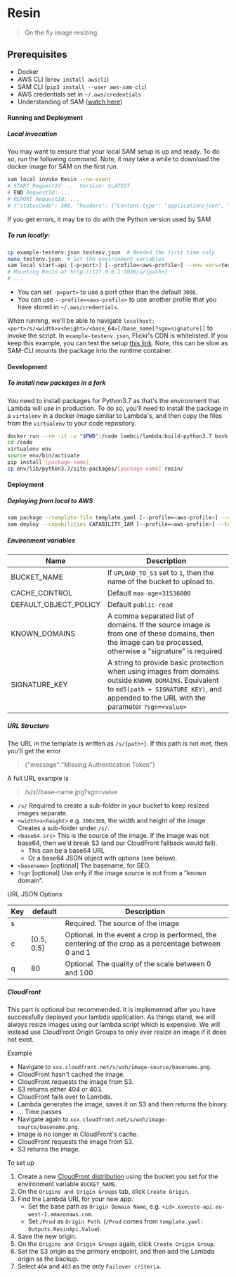 # Resin

> On the fly image resizing


## Prerequisites

* Docker
* AWS CLI (`brew install awscli`)
* SAM CLI (`pip3 install --user aws-sam-cli`)
* AWS credentials set in `~/.aws/credentials`
* Understanding of SAM ([watch here](https://www.youtube.com/watch?v=bih5b3C1nqc))

#### Running and Deployment

##### Local invocation

You may want to ensure that your local SAM setup is up and ready. To do so, run the following command. Note, 
it may take a while to download the docker image for SAM on the first run. 

```bash
sam local invoke Resin --no-event
# START RequestId: ... Version: $LATEST
# END RequestId: ...
# REPORT RequestId: ...	
# {"statusCode": 500, "headers": {"Content-type": "application/json", "Cache-control": "max-age=0"}, "body": "{\"error\": \"Missing required configuration key\"}"}
```

If you get errors, it may be to do with the Python version used by SAM


##### To run locally:


```bash
cp example-testenv.json testenv.json  # Needed the first time only
nano testenv.json  # Set the environment variables
sam local start-api [-p<port>] [--profile=<aws-profile>] --env-vars=testenv.json
# Mounting Resin at http://127.0.0.1:3030/s/{path+}
# ...
```

* You can set `-p<port>` to use a port other than the default `3000`.
* You can use `--profile=<aws-profile>` to use another profile that you have stored in `~/.aws/credentials`.

When running, we'll be able to navigate `localhost:<port>/s/<width>x<height>/<base_64>[/base_name[?sgn=signature]]` to 
invoke the script. In `example-testenv.json`, Flickr's CDN is whitelisted. If you keep this example, you can test the setup 
[this link](http://127.0.0.1:3030/s/300x300/aHR0cHM6Ly9saXZlLnN0YXRpY2ZsaWNrci5jb20vNDU1My8zODQ3MzYyMDMxNl9lZGY0MGVhYTI2X2suanBn). 
Note, this can be slow as SAM-CLI mounts the package into the runtime container.


#### Development

##### To install new packages in a fork

You need to install packages for Python3.7 as that's the environment that Lambda will use in production. To do so, you'll
need to install the package in a `virtalenv` in a docker image similar to Lambda's, and then copy the files from the 
`virtualenv` to your code repository.

```bash
docker run --rm -it -v "$PWD":/code lambci/lambda:build-python3.7 bash
cd /code
virtualenv env
source env/bin/activate
pip install [package-name]
cp env/lib/python3.7/site-packages/[package-name] resin/
```

#### Deployment

##### Deploying from local to AWS

```bash
sam package --template-file template.yaml [--profile=<aws-profile>] --output-template-file deploy.yaml --s3-bucket=<bucket-name>
sam deploy --capabilities CAPABILITY_IAM [--profile=<aws-profile>] --template-file deploy.yaml --stack-name ResinV0
```

##### Environment variables

| Name | Description |
| ---- | ----------- |
| BUCKET_NAME | If `UPLOAD_TO_S3` set to `1`, then the name of the bucket to upload to. |
| CACHE_CONTROL | Default `max-age=31536000` |
| DEFAULT_OBJECT_POLICY | Default `public-read` |
| KNOWN_DOMAINS | A comma separated list of domains. If the source image is from one of these domains, then the image can be processed, otherwise a "signature" is required |
| SIGNATURE_KEY | A string to provide basic protection when using images from domains outside `KNOWN_DOMAINS`. Equivalent to `md5(path + SIGNATURE_KEY)`, and appended to the URL with the parameter `?sgn=<value>` |

##### URL Structure

The URL in the template is written as `/s/{path+}`. If this path is not met, then you'll get the error

> {"message":"Missing Authentication Token"}

A full URL example is

> /s/<width>x<height>/<base64-src>/base-name.jpg?sgn=value

* `/s/` Required to create a sub-folder in your bucket to keep resized images separate.
* `<width>x<height>` e.g. `300x300`, the width and height of the image. Creates a sub-folder under `/s/`.
* `<base64-src>` This is the source of the image. If the image was not base64, then we'd break S3 (and our CloudFront fallback would fail).
    * This can be a base64 URL
    * Or a base64 JSON object with options (see below).
* `<basename>` [optional] The basename, for SEO.
* `?sgn` [optional] Use only if the image source is not from a "known domain".


URL JSON Options

| Key | default | Description |
| --- | ------- | ----------- |
| s | | Required. The source of the image |
| c | [0.5, 0.5] | Optional. In the event a crop is performed, the centering of the crop as a percentage between 0 and 1 |
| q | 80 | Optional. The quality of the scale between 0 and 100 |

##### CloudFront

This part is optional but recommended. It is implemented after you have successfully deployed your lambda application. 
As things stand, we will always resize images using our lambda script which is expensive. We will instead use 
CloudFront Origin Groups to only ever resize an image if it does not exist.

Example
* Navigate to `xxx.cloudfront.net/s/wxh/image-source/basename.png`.
* CloudFront hasn't cached the image.
* CloudFront requests the image from S3.
* S3 returns either 404 or 403.
* CloudFront fails over to Lambda.
* Lambda generates the image, saves it on S3 and then returns the binary.
* ... Time passes
* Navigate again to `xxx.cloudfront.net/s/wxh/image-source/basename.png`.
* Image is no longer in CloudFront's cache.
* CloudFront requests the image from S3.
* S3 returns the image.


To set up


1. Create a new [CloudFront distribution](https://console.aws.amazon.com/cloudfront/home) using the bucket you set for the environment variable `BUCKET_NAME`.
2. On the `Origins and Origin Groups` tab, click `Create Origin`.
3. Find the Lambda URL for your new app.
    - Set the base path as `Origin Domain Name`, e.g. `<id>.execute-api.eu-west-1.amazonaws.com`.
    - Set `/Prod` as `Origin Path`. (`/Prod` comes from `template.yaml: Outputs.ResinApi.Value`).
4. Save the new origin.
5. On the `Origins and Origin Groups` again, click `Create Origin Group`.
6. Set the S3 origin as the primary endpoint, and then add the Lambda origin as the backup.
7. Select `404` and `403` as the only `Failover criteria`.
